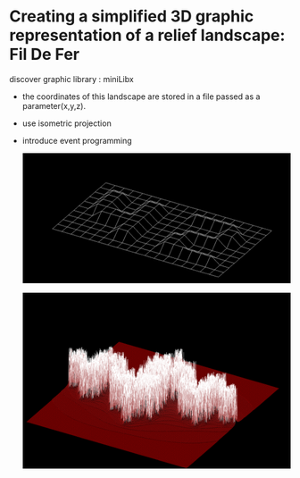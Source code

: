 # Creating a simplified 3D graphic representation of a relief landscape: Fil De Fer
discover graphic library : miniLibx 
- the coordinates of this landscape are stored in a file passed as a parameter(x,y,z).
- use isometric projection
- introduce event programming

  ![Apercu](https://github.com/souelgha/42_fdf/blob/main/fdf1.png)

  ![Apercu](https://github.com/souelgha/42_fdf/blob/main/fdf2.png)
